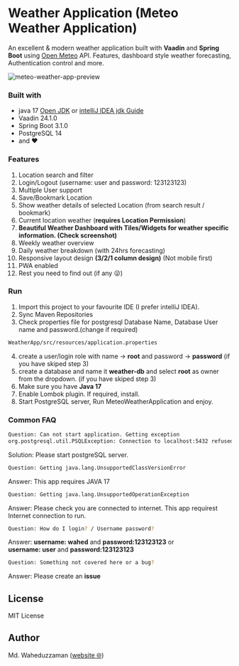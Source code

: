 # Weather Application (Meteo Weather Application)

An excellent & modern weather application built with **Vaadin** and **Spring Boot** using
[Open Meteo](https://open-meteo.com/en) API. Features, dashboard style weather forecasting, Authentication control and more.

![meteo-weather-app-preview](https://aflion.com/meteo-banner.webp)

### Built with

* java 17 [Open JDK](https://openjdk.org/projects/jdk/17/)
  or [intelliJ IDEA jdk Guide](https://www.jetbrains.com/help/idea/sdk.html#set-up-jdk)
* Vaadin 24.1.0
* Spring Boot 3.1.0
* PostgreSQL 14
* and ❤️

### Features

1. Location search and filter
2. Login/Logout (username: user and password: 123123123)
3. Multiple User support
4. Save/Bookmark Location
5. Show weather details of selected Location (from search result / bookmark)
6. Current location weather (**requires Location Permission**)
7. **Beautiful Weather Dashboard with Tiles/Widgets for weather specific information. (Check screenshot)**
8. Weekly weather overview
9. Daily weather breakdown (with 24hrs forecasting)
10. Responsive layout design **(3/2/1 column design)** (Not mobile first)
11. PWA enabled
12. Rest you need to find out (if any 😜)

### Run

1. Import this project to your favourite IDE (I prefer intelliJ IDEA).
2. Sync Maven Repositories
3. Check properties file for postgresql Database Name, Database User name and password.(change if required)

 ```sh
WeatherApp/src/resources/application.properties
```

4. create a user/login role with name -> **root** and password -> **password** (if you have skiped step 3)
5. create a database and name it **weather-db** and select **root** as owner from the dropdown. (if you have skiped step
   3)
6. Make sure you have **Java 17**
7. Enable Lombok plugin. If required, install.
7. Start PostgreSQL server, Run MeteoWeatherApplication and enjoy.

### Common FAQ

```sh
Question: Can not start application. Getting exception 
org.postgresql.util.PSQLException: Connection to localhost:5432 refused. Check that the hostname and port are correct and that the postmaster is accepting TCP/IP connections.
```

Solution: Please start postgreSQL server.

```sh
Question: Getting java.lang.UnsupportedClassVersionError
```

Answer: This app requires JAVA 17

```sh 
Question: Getting java.lang.UnsupportedOperationException
```

Answer: Please check you are connected to internet. This app requirest Internet connection to run.

```sh 
Question: How do I login? / Username password?
```

Answer: **username: wahed** and **password:123123123** or<br>
**username: user** and  **password:123123123**

```sh 
Question: Something not covered here or a bug?
```
Answer: Please create an **issue**
## License

MIT License

## Author

Md. Waheduzzaman ([website 🌐])

[website 🌐]:https://waheduzzaman.com